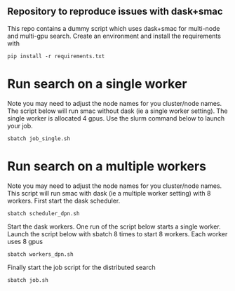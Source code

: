 ## Repository to reproduce issues with dask+smac
This repo contains a dummy script which uses dask+smac for multi-node and multi-gpu search. Create an environment and install the requirements with 

```pip install -r requirements.txt```

# Run search on a single worker
Note you may need to adjust the node names for you cluster/node names. The script below will run smac without dask (ie a single worker setting). The single worker is allocated 4 gpus. Use the slurm command below to launch your job. 

```sbatch job_single.sh```

# Run search on a multiple workers
Note you may need to adjust the node names for you cluster/node names. This script will run smac with dask (ie a multiple worker setting) with 8 workers. First start the dask scheduler.

```sbatch scheduler_dpn.sh ```

Start the dask workers. One run of the script below starts a single worker. Launch the script below with sbatch 8 times to start 8 workers. Each worker uses 8 gpus

```sbatch workers_dpn.sh ```

Finally start the job script for the distributed search

```sbatch job.sh ```


